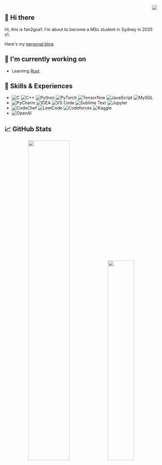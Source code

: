 <img align="right" src="https://komarev.com/ghpvc/?username=fan2goa1&color=ff69b4&style=flat-square&abbreviated=true">

## 👋 Hi there
  Hi, this is fan2goa1. I'm about to become a MSc student in Sydney in 2025 s1.

  Here's my [personal blog](https://fan2goa1.github.io/mkdocs-material/).
  
## 🔭 I'm currently working on

- Learning [Rust](https://opencamp.cn/InfiniTensor/camp/2024summer).

## 💼 Skills & Experiences

- ![C](https://img.shields.io/badge/C-%23A8B9CC?style=flat-square&logo=c&logoColor=white) ![C++](https://img.shields.io/badge/C%2B%2B-%2300599C?style=flat-square&logo=cplusplus) ![Python](https://img.shields.io/badge/Python-%233776AB?style=flat-square&logo=python&logoColor=white) ![PyTorch](https://img.shields.io/badge/PyTorch-%23EE4C2C?style=flat-square&logo=pytorch&logoColor=white) ![Tensorflow](https://img.shields.io/badge/TensorFlow-%23FF6F00?style=flat-square&logo=tensorflow&logoColor=white) ![JavaScript](https://img.shields.io/badge/JavaScript-%23F7DF1E?style=flat-square&logo=javascript&logoColor=white) ![MySQL](https://img.shields.io/badge/MySQL-%234479A1?style=flat-square&logo=MySQL&logoColor=white)
- ![PyCharm](https://img.shields.io/badge/PyCharm-%23000000?style=flat-square&logo=PyCharm&logoColor=white) ![IDEA](https://img.shields.io/badge/IDEA-%23000000?style=flat-square&logo=intellijidea&logoColor=white) ![VS Code](https://img.shields.io/badge/VS%20Code-%23007ACC?style=flat-square&logo=visualstudiocode&logoColor=white) ![Sublime Text](https://img.shields.io/badge/Sublime%20Text-%23FF9800?style=flat-square&logo=sublimetext&logoColor=white) ![Jupyter](https://img.shields.io/badge/Jupyter-%23F37626?style=flat-square&logo=jupyter&logoColor=white)
- ![CodeChef](https://img.shields.io/badge/CodeChef-%235B4638?style=flat-square&logo=codechef&logoColor=white) ![LeetCode](https://img.shields.io/badge/LeetCode-%23FFA116?style=flat-square&logo=leetcode&logoColor=white) ![Codeforces](https://img.shields.io/badge/Codeforces-%231F8ACB?style=flat-square&logo=codeforces&logoColor=white) ![Kaggle](https://img.shields.io/badge/Kaggle-%2320BEFF?style=flat-square&logo=kaggle&logoColor=white)
- ![OpenAI](https://img.shields.io/badge/OpenAI-%23412991?style=flat-square&logo=openai)


## 📈 GitHub Stats 

<p align="center">
  <img src="https://github-readme-stats.vercel.app/api?username=fan2goa1" width="52%" />
  <img src="https://github-readme-stats.vercel.app/api/top-langs/?username=fan2goa1&layout=compact" width="41.1%" />
</p>


